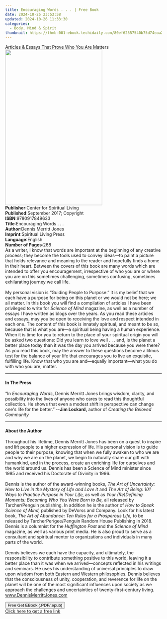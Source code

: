 ```yaml
---
title: Encouraging Words . . . | Free Book
date: 2024-10-25 23:53:58
updated: 2024-10-26 11:33:30
categories:
  - Body, Mind & Spirit
thumbnail: https://thmb-001-ebook.techidaily.com/80ef62557540b75d74eaa2c2d644f5349db0d8debe4546ad612ff16cf890b1b1.jpg
---
```

<main id="book-container">
  <div class="flex flex-col">
    <div class="book-brief flex-1 py-6 px-4 sm:p-6 md:py-10 md:px-8">
      <!-- brief-->
      <div class="book-brief-main">
        Articles & Essays That Prove Who You Are Matters
      </div>
    </div>
    <div
      class="book-meta-info flex-1 grid gap-4 col-start-1 col-end-3 row-start-1 sm:mb-6 sm:grid-cols-4 lg:gap-6 lg:col-start-2 lg:row-end-6 lg:row-span-6 lg:mb-0"
    >
      <div
        class="book-meta-info-left place-content-center mt-4 p-4 text-sm leading-6 col-start-2 col-span-2 dark:text-slate-400"
      >
        <img
          class="w-full h-500 object-cover rounded-lg sm:h-255 sm:col-span-2 lg:col-span-full"
          src="https://img-001-ebook.techidaily.com/1b000f956a3174f2c5ebdeed5a3b0e5b4ac1df528607b64e473b2ba900e1dc7f.jpg"
          alt=""
          width="312"
          height="500"
        />
      </div>
      <div
        class="book-meta-info-right mt-2 col-start-1 row-start-2 col-span-3 self-center"
      >
        <!-- meta data  -->
        <div class="flex flex-col px-4 md:px-8">
          <div class="flex-1">
            <strong>Publisher</strong>:<span class="px-2"
              >Center for Spiritual Living</span
            >
          </div>
          <div class="flex-1">
            <strong>Published</strong>:<span class="px-2"
              >September 2017; Copyright</span
            >
          </div>
          <div class="flex-1">
            <strong>ISBN</strong>:<span class="px-2">9780917849633</span>
          </div>
          <div class="flex-1">
            <strong>Title</strong>:<span class="px-2"
              >Encouraging Words . . .</span
            >
          </div>
          <div class="flex-1">
            <strong>Author</strong>:<span class="px-2"
              >Dennis Merritt Jones</span
            >
          </div>
          <div class="flex-1">
            <strong>Imprint</strong>:<span class="px-2"
              >Spiritual Living Press</span
            >
          </div>
          <div class="flex-1">
            <strong>Language</strong>:<span class="px-2">English</span>
          </div>
          <div class="flex-1">
            <strong>Number of Pages</strong>:<span class="px-2">268</span>
          </div>
        </div>
      </div>
    </div>
    <div class="book-description flex-1 py-6 px-4 sm:p-6 md:py-10 md:px-8">
      <div class="book-description-main">
        <div accordion-content="" id="description">
          As a writer, I know that words are important at the beginning of any
          creative process; they become the tools used to convey ideas—to paint
          a picture that holds relevance and meaning to the reader and hopefully
          finds a home in their heart. Between the covers of this book are many
          words which are intended to offer you encouragement, irrespective of
          who you are or where you are on this sometimes challenging, sometimes
          confusing, sometimes exhilarating journey we call life.<br />
          &nbsp;<br />
          My personal vision is “Guiding People to Purpose.” It is my belief
          that we each have a purpose for being on this planet or we would not
          be here; we all matter. In this book you will find a compilation of
          articles I have been privileged to write for
          <i>Science of Mind</i> magazine, as well as a number of essays I have
          written as blogs over the years. As you read these articles and
          essays, may you be open to receiving the love and respect intended in
          each one. The content of this book is innately spiritual, and meant to
          be so, because that is what you are—a spiritual being having a human
          experience. When it is time for you to return to the place of your
          spiritual origin you will be asked two questions: Did you learn to
          love well . . . and, is the planet a better place today than it was
          the day you arrived because you were there? As you read this book, may
          the answer to these questions become a litmus test for the balance of
          your life that encourages you to live an exquisite, fulfilling life.
          Know that who you are and—equally important—what you do with who you
          are, matter.
        </div>
        <div class="accordion-fader"></div>
      </div>
    </div>
    <div class="book-excerpts flex-1 py-6 px-4 sm:p-6 md:py-10 md:px-8">
      <!-- excerpts-->
      <div class="book-excerpts-main">
        <hr />
        <h4 class="placeholder placeholder-heading">
          <span>In The Press</span>
        </h4>
        <p>
          “In <i>Encouraging Words</i>, Dennis Merritt Jones brings wisdom,
          clarity, and possibility into the lives of anyone who cares to read
          this thoughtful collection. He shows that even a modest shift in
          perspective can change one's life for the better.” --<b
            >Jim Lockard,</b
          >
          author of <i>Creating the Beloved Community</i>
        </p>
      </div>
    </div>
    <div class="book-about-author flex-1 py-6 px-4 sm:p-6 md:py-10 md:px-8">
      <!-- about author-->
      <div class="book-main-author-main">
        <hr />
        <h4 class="placeholder placeholder-heading">
          <span>About the Author</span>
        </h4>
        <p>
          Throughout his lifetime, Dennis Merritt Jones has been on a quest to
          inspire and lift people to a higher expression of life. His personal
          vision is to guide people to their purpose, knowing that when we fully
          awaken to who we are and why we are on the planet, we begin to
          naturally share our gift with humankind, and in the process, create an
          enriching life for ourselves and the world around us. Dennis has been
          a Science of Mind minister since 1985 and received his Doctorate of
          Divinity in 1996.<br /><br />
          Dennis is the author of the award-winning books,
          <i
            >The Art of Uncertainty: How to Live in the Mystery of Life and Love
            It</i
          >
          and
          <i>The Art of Being: 101 Ways to Practice Purpose in Your Life,</i> as
          well as
          <i>Your (Re)Defining Moments: Becoming Who You Were Born to Be,</i>
          all released by Tarcher/Penguin publishing. In addition he is the
          author of <i>How to Speak Science of Mind,</i> published by DeVorss
          and Company. Look for his latest book,
          <i>The Art of Abundance: Ten Rules for a Prosperous Life,</i> to be
          released by TarcherPerigee/Penguin Random House Publishing in 2018.
          Dennis is a columnist for the <i>Huffington Post</i> and the
          <i>Science of Mind</i> magazine, as well as various print media. He is
          also proud to serve as a consultant and spiritual mentor to
          organizations and individuals in many parts of the world.<br /><br />
          Dennis believes we each have the capacity, and ultimately, the
          responsibility to contribute something positive to this world, leaving
          it a better place than it was when we arrived—concepts reflected in
          his writings and seminars. He uses his understanding of universal
          principles to draw upon wisdom from both Eastern and Western
          philosophies. Dennis believes that the consciousness of unity,
          cooperation, and reverence for life on the planet will be one of the
          most significant influences upon society as we approach the challenges
          and uncertainties of twenty-first-century living.
          <u>www.DennisMerrittJones.com</u>
        </p>
      </div>
    </div>
    <div class="book-free-get flex-1 py-6 px-4 sm:p-6 md:py-10 md:px-8">
      <button
        id="btn-free-get"
        class="bg-blue-500 hover:bg-blue-700 text-white font-bold py-2 px-4 rounded"
      >
        Free Get EBook (.PDF/.epub)
      </button>
      <div id="countdown-display" class="px-2 text-lg mt-2"></div>
      <a
        id="free-link"
        class="hidden bg-blue-500 hover:bg-blue-700 text-white font-bold py-2 px-4 rounded"
        href="https://www.ebooks.com/en-us/book/95893388/encouraging-words/dennis-merritt-jones/"
        target="_blank"
        >Click here to get a free link</a
      >
    </div>
    <script>
      let countdownTime = 0;
      let countdownInterval = null;
      document
        .getElementById('btn-free-get')
        .addEventListener('click', startCountdown);
      function startCountdown() {
        countdownTime = new Date().getTime() + 60000 * 3;
        countdownInterval = setInterval(updateCountdown, 1000);
        document.getElementById('btn-free-get').disabled = true;
        document
          .getElementById('btn-free-get')
          .classList.add('bg-gray-500', 'cursor-not-allowed');
      }
      function updateCountdown() {
        let currentTime = new Date().getTime();
        let timeLeft = countdownTime - currentTime;
        let secondsLeft = Math.floor(timeLeft / 1000);
        document.getElementById('countdown-display').innerHTML =
          `Remaining time: ${secondsLeft} seconds.`;
        if (secondsLeft <= 0) {
          clearInterval(countdownInterval);
          document.getElementById('btn-free-get').classList.add('hidden');
          document.getElementById('free-link').classList.remove('hidden');
          document.getElementById('countdown-display').innerHTML = '';
        }
      }
    </script>
  </div>
</main>
